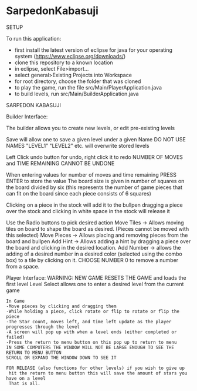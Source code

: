 # SarpedonKabasuji

SETUP

To run this application:
* first install the latest version of eclipse for java for your operating system (https://www.eclipse.org/downloads/)
* clone this repository to a known location
* in eclipse, select File>import...
* select general>Existing Projects into Workspace
* for root directory, choose the folder that was cloned
* to play the game, run the file src/Main/PlayerApplication.java
* to build levels, run src/Main/BuilderApplication.java

SARPEDON KABASUJI

Builder Interface:

The builder allows you to create new levels, or edit pre-existing levels

Save will allow one to save a given level under a given Name 
DO NOT USE NAMES "LEVEL1" "LEVEL2" etc. will overwrite stored levels

Left Click undo button for undo, right click it to redo
NUMBER OF MOVES and TIME REMAINING CANNOT BE UNDONE

When entering values for number of moves and time remaining PRESS ENTER to store the value
The board size is given in number of squares on the board divided by six (this represents the number of game pieces that can fit on the board since each piece consists of 6 squares)

Clicking on a piece in the stock will add it to the bullpen
dragging a piece over the stock and clicking in white space in the stock will release it

Use the Radio buttons to pick desired action
Move Tiles -> Allows moving tiles on board to shape the board as desired. (Pieces cannot be moved with this selected)
Move Pieces -> Allows placing and removing pieces from the board and bullpen
Add Hint -> Allows adding a hint by dragging a piece over the board and clicking in the desired location.
Add Number -> allows the adding of a desired number in a desired color (selected using the combo box) to a tile by
				clicking on it. CHOOSE NUMBER 0 to remove a number from a space.
				
Player Interface: 
	WARNING: NEW GAME RESETS THE GAME and loads the first level
	Level Select allows one to enter a desired level from the current game
	
	In Game
	-Move pieces by clicking and dragging them
	-While holding a piece, click rotate or flip to rotate or flip the piece
	-The Star count, moves left, and time left update as the player progresses through the level
	-A screen will pop up with when a level ends (either completed or failed)
	-Press the return to menu button on this pop up to return to menu 
	IN SOME COMPUTERS THE WINDOW WILL NOT BE LARGE ENOUGH TO SEE THE RETURN TO MENU BUTTON 
	SCROLL OR EXPAND THE WINDOW DOWN TO SEE IT
	
	FOR RELEASE (also functions for other levels) if you wish to give up
	 hit the return to menu button this will save the amount of stars you have on a level
	 That is all.
